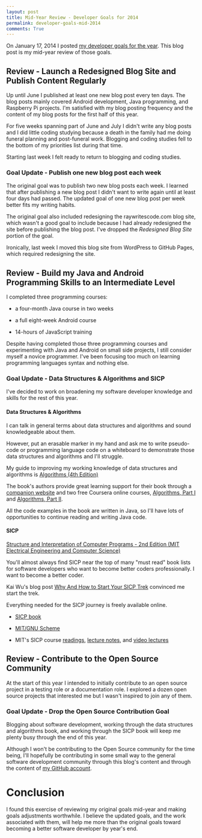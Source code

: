 ```yaml
---
layout: post
title: Mid-Year Review - Developer Goals for 2014 
permalink: developer-goals-mid-2014
comments: True
---
```


On January 17, 2014 I posted [my developer goals for the year](http://www.raywritescode.com/developer-goals-2014/). This blog post is my mid-year review of those goals. 

## Review - Launch a Redesigned Blog Site and Publish Content Regularly

Up until June I published at least one new blog post every ten days. The blog posts mainly covered Android development, Java programming, and Raspberry Pi projects. I'm satisfied with my blog posting frequency and the content of my blog posts for the first half of this year.  

For five weeks spanning part of June and July I didn't write any blog posts and I did little coding studying because a death in the family had me doing funeral planning and post-funeral work. Blogging and coding studies fell to the bottom of my priorities list during that time.

Starting last week I felt ready to return to blogging and coding studies.  

### Goal Update - Publish one new blog post each week

The original goal was to publish two new blog posts each week. I learned that after publishing a new blog post I didn't want to write again until at least four days had passed. The updated goal of one new blog post per week better fits my writing habits.          

The original goal also included redesigning the raywritescode.com blog site, which wasn't a good goal to include because I had already redesigned the site before publishing the blog post. I've dropped the *Redesigned Blog Site* portion of the goal. 

Ironically, last week I moved this blog site from WordPress to GitHub Pages, which required redesigning the site.

## Review - Build my Java and Android Programming Skills to an Intermediate Level

I completed three programming courses:

* a four-month Java course in two weeks

* a full eight-week Android course 

* 14-hours of JavaScript training

Despite having completed those three programming courses and experimenting with Java and Android on small side projects, I still consider myself a novice programmer. I've been focusing too much on learning programming languages syntax and nothing else.   

### Goal Update - Data Structures & Algorithms and SICP

I've decided to work on broadening my software developer knowledge and skills for the rest of this year.

#### Data Structures & Algorithms

I can talk in general terms about data structures and algorithms and sound knowledgeable about them. 

However, put an erasable marker in my hand and ask me to write pseudo-code or programming language code on a whiteboard to demonstrate those data structures and algorithms and I'll struggle.

My guide to improving my working knowledge of data structures and algorithms is <a href="http://www.amazon.com/gp/product/032157351X/ref=as_li_tl?ie=UTF8&camp=1789&creative=9325&creativeASIN=032157351X&linkCode=as2&tag=6767151-20&linkId=VDQQF76W62ZFHSPH">Algorithms (4th Edition)</a><img src="http://ir-na.amazon-adsystem.com/e/ir?t=6767151-20&l=as2&o=1&a=032157351X" width="1" height="1" border="0" alt="" style="border:none !important; margin:0px !important;" />

The book's authors provide great learning support for their book through a [companion website](http://algs4.cs.princeton.edu/home/) and two free Coursera online courses, [Algorithms, Part I](https://www.coursera.org/course/algs4partI) and [Algorithms, Part II](https://www.coursera.org/course/algs4partII).

All the code examples in the book are written in Java, so I'll have lots of opportunities to continue reading and writing Java code.

#### SICP

<a href="http://www.amazon.com/gp/product/0262510871/ref=as_li_tl?ie=UTF8&camp=1789&creative=9325&creativeASIN=0262510871&linkCode=as2&tag=6767151-20&linkId=6XFQUNUUB4QQRVTL">Structure and Interpretation of Computer Programs - 2nd Edition (MIT Electrical Engineering and Computer Science)</a><img src="http://ir-na.amazon-adsystem.com/e/ir?t=6767151-20&l=as2&o=1&a=0262510871" width="1" height="1" border="0" alt="" style="border:none !important; margin:0px !important;" />

You'll almost always find SICP near the top of many "must read" book lists for software developers who want to become better coders professionally. I want to become a better coder. 

Kai Wu's blog post [Why And How to Start Your SICP Trek](http://hackerretreat.com/why-how-start-sicp/) convinced me start the trek.  

Everything needed for the SICP journey is freely available online.

* [SICP book](http://mitpress.mit.edu/sicp/full-text/book/book.html)

* [MIT/GNU Scheme](http://www.gnu.org/software/mit-scheme/)

* MIT's SICP course [readings](http://ocw.mit.edu/courses/electrical-engineering-and-computer-science/6-001-structure-and-interpretation-of-computer-programs-spring-2005/readings/), [lecture notes](http://ocw.mit.edu/courses/electrical-engineering-and-computer-science/6-001-structure-and-interpretation-of-computer-programs-spring-2005/lecture-notes/), and [video lectures](http://ocw.mit.edu/courses/electrical-engineering-and-computer-science/6-001-structure-and-interpretation-of-computer-programs-spring-2005/video-lectures/)

## Review - Contribute to the Open Source Community

At the start of this year I intended to initially contribute to an open source project in a testing role or a documentation role. I explored a dozen open source projects that interested me but I wasn't inspired to join any of them.

### Goal Update - Drop the Open Source Contribution Goal

Blogging about software development, working through the data structures and algorithms book, and working through the SICP book will keep me plenty busy through the end of this year. 

Although I won't be contributing to the Open Source community for the time being, I'll hopefully be contributing in some small way to the general software development community through this blog's content and through the content of [my GitHub account](http://www.github.com/raywritescode). 

# Conclusion

I found this exercise of reviewing my original goals mid-year and making goals adjustments worthwhile. I believe the updated goals, and the work associated with them, will help me more than the original goals toward becoming a better software developer by year's end. 
